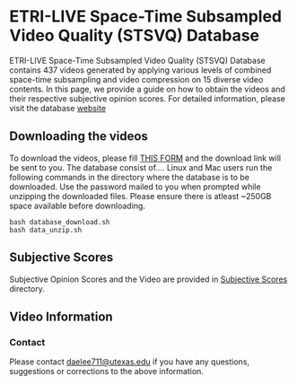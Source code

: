 # ETRI-LIVE Space-Time Subsampled Video Quality (STSVQ) Database
ETRI-LIVE Space-Time Subsampled Video Quality (STSVQ) Database contains 437 videos generated by applying various levels of combined space-time subsampling and video compression on 15 diverse video contents. In this page, we provide a guide on how to obtain the videos and their respective subjective opinion scores. For detailed information, please visit the database [website](https://live.ece.utexas.edu/research/ETRI-LIVE_STSVQ/index.html)

## Downloading the videos
To download the videos, please fill [THIS FORM](https://docs.google.com/forms/d/e/1FAIpQLScfk9y1XUWINq4EqsDuTXsfO7bJIPOYcfBUIAU19_QY92M-Qg/viewform) and the download link will be sent to you.
The database consist of....
Linux and Mac users run the following commands in the directory where the database is to be downloaded. Use the password mailed to you when prompted while unzipping the downloaded files. Please ensure there is atleast ~250GB space available before downloading.
```
bash database_download.sh
bash data_unzip.sh
```

## Subjective Scores
Subjective Opinion Scores and the Video  are provided in [Subjective Scores](https://github.com/pavancm/LIVE-HFR/tree/master/subjective_scores) directory.

## Video Information


### Contact
Please contact daelee711@utexas.edu if you have any questions, suggestions or corrections to the above information.
